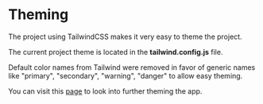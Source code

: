 # Theming
The project using TailwindCSS makes it very easy to theme the project.

The current project theme is located in the **tailwind.config.js** file.

Default color names from Tailwind were removed in favor of generic names like "primary", "secondary", "warning", "danger" to allow easy theming.

You can visit this [page]([https://react.i18next.com/](https://tailwindcss.com/docs/theme)https://tailwindcss.com/docs/theme) to look into further theming the app.
